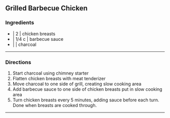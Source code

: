 ## Grilled Barbecue Chicken

### Ingredients

* | 2      | chicken breasts
* | 1/4 c  | barbecue sauce
* |        | charcoal

---

### Directions

1. Start charcoal using chimney starter
1. Flatten chicken breasts with meat tenderizer
1. Move charcoal to one side of grill, creating slow cooking area
1. Add barbecue sauce to one side of chicken breasts put in slow cooking area
1. Turn chicken breasts every 5 minutes, adding sauce before each turn. Done when breasts are cooked through.

---
